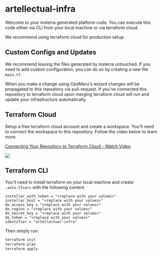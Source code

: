 # artellectual-infra

Welcome to your insterra generated platform code. You can execute this code either via CLI from your local machine or via terraform cloud.

We recommend using terraform cloud for production setup.

## Custom Configs and Updates

We recommend leaving the files generated by insterra untouched. If you need to add custom configuration, you can do so by creating a new file `main.tf`.

When you make a change using OpsMaru's wizard changes will be propagated to this repository via pull-request. If you've connected this repository to terraform cloud upon merging terraform cloud will run and update your infrastructure automatically.

## Terraform Cloud

Setup a free terraform cloud account and create a workspace. You'll need to connect the workspace to this repository. Follow the video below to learn more.

<div>
  <a href="https://www.loom.com/share/079bdd740b65437f88b3331edbfb4b6f">
    <p>Connecting Your Repository to Terraform Cloud - Watch Video</p>
  </a>
  <a href="https://www.loom.com/share/079bdd740b65437f88b3331edbfb4b6f">
    <img style="max-width:300px;" src="https://cdn.loom.com/sessions/thumbnails/079bdd740b65437f88b3331edbfb4b6f-1705314779122-with-play.gif">
  </a>
</div>

## Terraform CLI

You'll need to install terraform on your local machine and create `.auto.tfvars` with the following content

```hcl
instellar_auth_token = "<replace with your values>"
instellar_host = "<replace with your values>"
do_access_key = "<replace with your values>"
do_region = "<replace with your values>"
do_secret_key = "<replace with your values>"
do_token = "<replace with your values>"
identifier = "artellectual-infra"

```

Then simply run:

```bash
terraform init
terraform plan
terraform apply
```